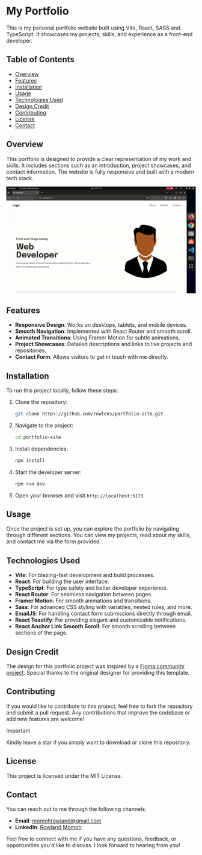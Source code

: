 # My Portfolio

This is my personal portfolio website built using Vite, React, SASS and TypeScript. It showcases my projects, skills, and experience as a front-end developer.

## Table of Contents

- [Overview](#overview)
- [Features](#features)
- [Installation](#installation)
- [Usage](#usage)
- [Technologies Used](#technologies-used)
- [Design Credit](#design-credit)
- [Contributing](#contributing)
- [License](#license)
- [Contact](#contact)

## Overview

This portfolio is designed to provide a clear representation of my work and skills. It includes sections such as an introduction, project showcases, and contact information. The website is fully responsive and built with a modern tech stack.

![Project Demo](./demo-vid.gif)

## Features

- **Responsive Design**: Works on desktops, tablets, and mobile devices.
- **Smooth Navigation**: Implemented with React Router and smooth scroll.
- **Animated Transitions**: Using Framer Motion for subtle animations.
- **Project Showcases**: Detailed descriptions and links to live projects and repositories.
- **Contact Form**: Allows visitors to get in touch with me directly.

## Installation

To run this project locally, follow these steps:

1. Clone the repository:

   ```bash
   git clone https://github.com/rowleks/portfolio-site.git
   ```
2. Navigate to the project:

   ```bash
   cd portfolio-site
   ```
3. Install dependencies:

   ```bash
   npm install
   ```
4. Start the developer server:

   ```bash
   npm run dev
   ```
5. Open your browser and visit `http://localhost:5173`

## Usage

Once the project is set up, you can explore the portfolio by navigating through different sections. You can view my projects, read about my skills, and contact me via the form provided.

## Technologies Used

- **Vite**: For blazing-fast development and build processes.
- **React**: For building the user interface.
- **TypeScript**: For type safety and better developer experience.
- **React Router**: For seamless navigation between pages.
- **Framer Motion**: For smooth animations and transitions.
- **Sass**: For advanced CSS styling with variables, nested rules, and more.
- **EmailJS**: For handling contact form submissions directly through email.
- **React Toastify**: For providing elegant and customizable notifications.
- **React Anchor Link Smooth Scroll**: For smooth scrolling between sections of the page.

## Design Credit

The design for this portfolio project was inspired by a [Figma community project](https://www.figma.com/design/Oa2LTmxlix6tsvUs09P4mu/Portfolio-website-template---Edit-your-portfolio-and-get-your-website-live-(Community)?node-id=0-1&t=EPQmbGZksz155RZq-0). Special thanks to the original designer for providing this template.

## Contributing

If you would like to contribute to this project, feel free to fork the repository and submit a pull request. Any contributions that improve the codebase or add new features are welcome!
> [!IMPORTANT]
> Kindly leave a star if you simply want to download or clone this repository.

## License

This project is licensed under the MIT License.

## Contact

You can reach out to me through the following channels:

- **Email**: [momohrowland@gmail.com](mailto:momohrowland@gmail.com)
- **LinkedIn**: [Rowland Momoh](https://www.linkedin.com/in/rowland-momoh-b32a7a22a/)

Feel free to connect with me if you have any questions, feedback, or opportunities you'd like to discuss. I look forward to hearing from you!
